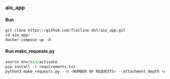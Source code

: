 ### aio_app

#### Run
````python
git clone https://github.com/flatline-dot/aio_app.git
cd aio_app/
docker-compose up -d
````

#### Run make_requests.py
````python
source env/bin/activate
pip install -r requirements.txt
python3 make_requests.py --n <NUMBER OF REQUESTS> --attachment_depth <ATTACHMENT_DEPTH_JSON>
